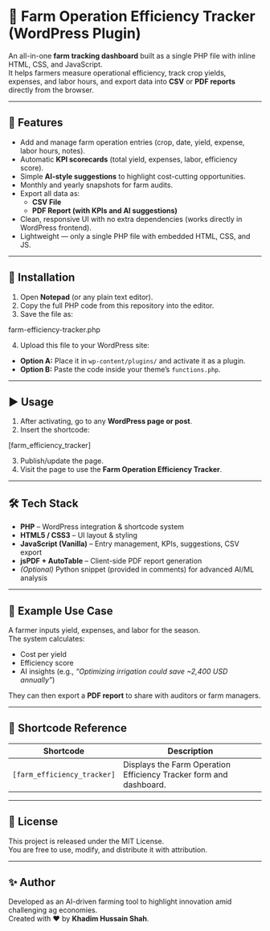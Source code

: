 # 🌱 Farm Operation Efficiency Tracker (WordPress Plugin)

An all-in-one **farm tracking dashboard** built as a single PHP file with inline HTML, CSS, and JavaScript.  
It helps farmers measure operational efficiency, track crop yields, expenses, and labor hours, and export data into **CSV** or **PDF reports** directly from the browser.

---

## 📌 Features
- Add and manage farm operation entries (crop, date, yield, expense, labor hours, notes).  
- Automatic **KPI scorecards** (total yield, expenses, labor, efficiency score).  
- Simple **AI-style suggestions** to highlight cost-cutting opportunities.  
- Monthly and yearly snapshots for farm audits.  
- Export all data as:
  - **CSV File**
  - **PDF Report (with KPIs and AI suggestions)**  
- Clean, responsive UI with no extra dependencies (works directly in WordPress frontend).  
- Lightweight — only a single PHP file with embedded HTML, CSS, and JS.  

---

## 📂 Installation
1. Open **Notepad** (or any plain text editor).  
2. Copy the full PHP code from this repository into the editor.  
3. Save the file as:

farm-efficiency-tracker.php


4. Upload this file to your WordPress site:
- **Option A:** Place it in `wp-content/plugins/` and activate it as a plugin.  
- **Option B:** Paste the code inside your theme’s `functions.php`.  

---

## ▶️ Usage
1. After activating, go to any **WordPress page or post**.  
2. Insert the shortcode:


[farm_efficiency_tracker]


3. Publish/update the page.  
4. Visit the page to use the **Farm Operation Efficiency Tracker**.  


---

## 🛠️ Tech Stack
- **PHP** – WordPress integration & shortcode system  
- **HTML5 / CSS3** – UI layout & styling  
- **JavaScript (Vanilla)** – Entry management, KPIs, suggestions, CSV export  
- **jsPDF + AutoTable** – Client-side PDF report generation  
- *(Optional)* Python snippet (provided in comments) for advanced AI/ML analysis  

---

## 🚜 Example Use Case
A farmer inputs yield, expenses, and labor for the season.  
The system calculates:
- Cost per yield  
- Efficiency score  
- AI insights (e.g., *“Optimizing irrigation could save ~2,400 USD annually”*)  

They can then export a **PDF report** to share with auditors or farm managers.  

---

## 🔧 Shortcode Reference
| Shortcode | Description |
|-----------|-------------|
| `[farm_efficiency_tracker]` | Displays the Farm Operation Efficiency Tracker form and dashboard. |

---

## 📄 License
This project is released under the MIT License.  
You are free to use, modify, and distribute it with attribution.

---

## ✨ Author
Developed as an AI-driven farming tool to highlight innovation amid challenging ag economies.  
Created with ❤️ by **Khadim Hussain Shah**.


